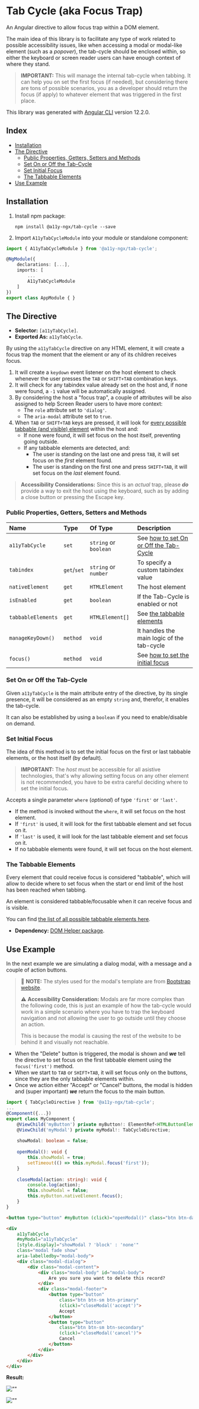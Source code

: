 # Tab Cycle (aka Focus Trap)

An Angular directive to allow focus trap within a DOM element.

The main idea of this library is to facilitate any type of work related to possible accessibility issues, like when accessing a modal or modal-like element (such as a _popover_), the tab-cycle should be enclosed within, so either the keyboard or screen reader users can have enough context of where they stand.

> **IMPORTANT:** This will manage the internal tab-cycle when tabbing. It can help you on set the first focus (if needed), but considering there are tons of possible scenarios, you as a developer should return the focus (if apply) to whatever element that was triggered in the first place.

This library was generated with [Angular CLI](https://github.com/angular/angular-cli) version 12.2.0.

## Index

- [Installation](#installation)
- [The Directive](#the-directive)
  - [Public Properties, Getters, Setters and Methods](#public-properties-getters-setters-and-methods)
  - [Set On or Off the Tab-Cycle](#set-on-or-off-the-tab-cycle)
  - [Set Initial Focus](#set-initial-focus)
  - [The Tabbable Elements](#the-tabbable-elements)
- [Use Example](#use-example)

## Installation

1. Install npm package:

   `npm install @a11y-ngx/tab-cycle --save`

2. Import `A11yTabCycleModule` into your module or standalone component:

```typescript
import { A11yTabCycleModule } from '@a11y-ngx/tab-cycle';

@NgModule({
    declarations: [...],
    imports: [
        ...
        A11yTabCycleModule
    ]
})
export class AppModule { }
```

## The Directive

- **Selector:** `[a11yTabCycle]`.
- **Exported As:** `a11yTabCycle`.

By using the `a11yTabCycle` directive on any HTML element, it will create a focus trap the moment that the element or any of its children receives focus.

1. It will create a `keydown` event listener on the host element to check whenever the user presses the `TAB` or `SHIFT+TAB` combination keys.
2. It will check for any tabindex value already set on the host and, if none were found, a `-1` value will be automatically assigned.
3. By considering the host a "focus trap", a couple of attributes will be also assigned to help Screen Reader users to have more context:
    - The `role` attribute set to `'dialog'`.
    - The `aria-modal` attribute set to `true`.
4. When `TAB` or `SHIFT+TAB` keys are pressed, it will look for [every possible tabbable (and visible) element](#the-tabbable-elements) within the host and:
    - If none were found, it will set focus on the host itself, preventing going outside.
    - If any tabbable elements are detected, and:
      - The user is standing on the last one and press `TAB`, it will set focus on the _first_ element found.
      - The user is standing on the first one and press `SHIFT+TAB`, it will set focus on the _last_ element found.

> **Accessibility Considerations:** Since this is an _actual_ trap, please **_do_** provide a way to exit the host using the keyboard, such as by adding a close button or pressing the Escape key.

### Public Properties, Getters, Setters and Methods

| Name | Type | Of Type | Description |
|:-----|:-----|:--------|:------------|
| `a11yTabCycle` | `set` | `string` or `boolean` | See [how to set On or Off the Tab-Cycle](#set-on-or-off-the-tab-cycle) |
| `tabindex` | `get`/`set` | `string` or `number` | To specify a custom tabindex value |
| `nativeElement` | `get` | `HTMLElement` | The host element |
| `isEnabled` | `get` | `boolean` | If the Tab-Cycle is enabled or not |
| `tabbableElements` | `get` | `HTMLElement[]` | See [the tabbable elements](#the-tabbable-elements) |
| `manageKeyDown()` | `method` | `void` | It handles the main logic of the tab-cycle |
| `focus()` | `method` | `void` | See [how to set the initial focus](#set-initial-focus) |

### Set On or Off the Tab-Cycle

Given `a11yTabCycle` is the main attribute entry of the directive, by its single presence, it will be considered as an empty `string` and, therefor, it enables the tab-cycle.

It can also be established by using a `boolean` if you need to enable/disable on demand.

### Set Initial Focus

The idea of this method is to set the initial focus on the first or last tabbable elements, or the host itself (by default).

> **IMPORTANT:** The _host_ must be accessible for all asistive technologies, that's why allowing setting focus on any other element is not recommended, you have to be extra careful deciding where to set the initial focus.

Accepts a single parameter `where` (_optional_) of type `'first'` or `'last'`.

- If the method is invoked without the `where`, it will set focus on the host element.
- If `'first'` is used, it will look for the first tabbable element and set focus on it.
- If `'last'` is used, it will look for the last tabbable element and set focus on it.
- If no tabbable elements were found, it will set focus on the host element.

### The Tabbable Elements

Every element that could receive focus is considered "tabbable", which will allow to decide where to set focus when the start or end limit of the host has been reached when tabbing.

An element is considered tabbable/focusable when it can receive focus and is visible.

You can find [the list of all possible tabbable elements here](https://www.npmjs.com/package/@a11y-ngx/dom-helper#the-tabbableelements-method).

- **Dependency:** [DOM Helper package](https://www.npmjs.com/package/@a11y-ngx/dom-helper).

## Use Example

In the next example we are simulating a dialog modal, with a message and a couple of action buttons.

> 📘 **NOTE:** The styles used for the modal's template are from [Bootstrap website](https://getbootstrap.com/docs/5.3/components/modal).
>
> ⚠️ **Accessibility Consideration:** Modals are far more complex than the following code, this is just an example of how the tab-cycle would work in a simple scenario where you have to trap the keyboard navigation and not allowing the user to go outside until they choose an action.
>
> This is because the modal is causing the rest of the website to be behind it and visually not reachable.

- When the "Delete" button is triggered, the modal is shown and **_we_** tell the directive to set focus on the first tabbable element using the `focus('first')` method.
- When we start to `TAB` or `SHIFT+TAB`, it will set focus only on the buttons, since they are the only tabbable elements within.
- Once we action either "Accept" or "Cancel" buttons, the modal is hidden and (super important) **_we_** return the focus to the main button.

```typescript
import { TabCycleDirective } from '@a11y-ngx/tab-cycle';
...
@Component({...})
export class MyComponent {
    @ViewChild('myButton') private myButton!: ElementRef<HTMLButtonElement>;
    @ViewChild('myModal') private myModal!: TabCycleDirective;
    
    showModal: boolean = false;
    
    openModal(): void {
        this.showModal = true;
        setTimeout(() => this.myModal.focus('first'));
    }
    
    closeModal(action: string): void {
        console.log(action);
        this.showModal = false;
        this.myButton.nativeElement.focus();
    }
}
```

```html
<button type="button" #myButton (click)="openModal()" class="btn btn-danger">Delete</button>

<div
    a11yTabCycle
    #myModal="a11yTabCycle"
    [style.display]="showModal ? 'block' : 'none'"
    class="modal fade show"
    aria-labelledby="modal-body">
    <div class="modal-dialog">
        <div class="modal-content">
            <div class="modal-body" id="modal-body">
                Are you sure you want to delete this record?
            </div>
            <div class="modal-footer">
                <button type="button"
                    class="btn btn-sm btn-primary"
                    (click)="closeModal('accept')">
                    Accept
                </button>
                <button type="button"
                    class="btn btn-sm btn-secondary"
                    (click)="closeModal('cancel')">
                    Cancel
                </button>
            </div>
        </div>
    </div>
</div>
```

**Result:**

![""](https://raw.githubusercontent.com/LDV2k3/a11y-libraries/master/projects/a11y-ngx/tab-cycle/src/lib/images/example-modal.jpg)

![""](https://raw.githubusercontent.com/LDV2k3/a11y-libraries/master/projects/a11y-ngx/tab-cycle/src/lib/images/example-modal-open.jpg)
